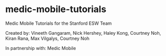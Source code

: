 # medic-mobile-tutorials
Medic Mobile Tutorials for the Stanford ESW Team

Created by: Vineeth Gangaram, Nick Hershey, Haley Kong, Courtney Noh, Kiran Rana, Max Vilgalys, Courtney Noh


In partnership with: Medic Mobile
